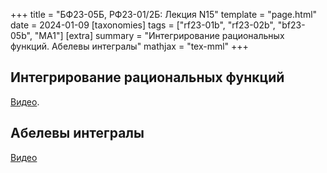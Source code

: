+++
title = "БФ23-05Б, РФ23-01/2Б: Лекция N15"
template = "page.html"
date = 2024-01-09
[taxonomies]
tags = ["rf23-01b", "rf23-02b", "bf23-05b", "MA1"]
[extra]
summary = "Интегрирование рациональных функций. Абелевы интегралы"
mathjax = "tex-mml"
+++

<!-- more -->

## Интегрирование рациональных функций

[Видео](https://www.youtube.com/watch?v=610Kua4S9A0&t=82s). 

## Абелевы интегралы

[Видео](https://www.youtube.com/watch?v=610Kua4S9A0&t=3216s)